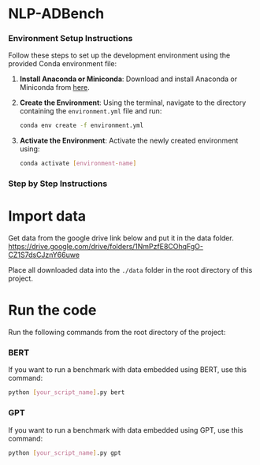# NLP-ADBench

### Environment Setup Instructions

Follow these steps to set up the development environment using the provided Conda environment file:

1. **Install Anaconda or Miniconda**: 
   Download and install Anaconda or Miniconda from [here](https://docs.conda.io/en/latest/miniconda.html).

2. **Create the Environment**: 
   Using the terminal, navigate to the directory containing the `environment.yml` file and run:
   ```bash
   conda env create -f environment.yml
3. **Activate the Environment**: 
   Activate the newly created environment using:
   ```bash
   conda activate [environment-name]

### Step by Step Instructions
# Import data
Get data from the google drive link below and put it in the data folder.
https://drive.google.com/drive/folders/1NmPzfE8COhqFgO-CZ1S7dsCJznY66uwe

Place all downloaded data into the `./data` folder in the root directory of this project.

# Run the code
Run the following commands from the root directory of the project:
### BERT
If you want to run a benchmark with data embedded using BERT, use this command:
````bash
python [your_script_name].py bert
````

### GPT
If you want to run a benchmark with data embedded using GPT, use this command:
````bash
python [your_script_name].py gpt
````